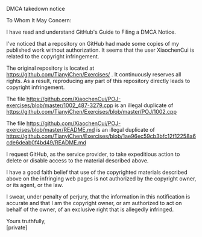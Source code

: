 DMCA takedown notice

To Whom It May Concern:

I have read and understand GitHub's Guide to Filing a DMCA Notice.

I've noticed that a repository on GitHub had made some copies of my published work without authorization. It seems that the user XiaochenCui is related to the copyright infringement.

The original repository is located at https://github.com/TianyiChen/Exercises/ . It continuously reserves all rights. As a result, reproducing any part of this repository directly leads to copyright infringement.

The file https://github.com/XiaochenCui/POJ-exercises/blob/master/1002_487-3279.cpp is an illegal duplicate of https://github.com/TianyiChen/Exercises/blob/master/POJ/1002.cpp

The file https://github.com/XiaochenCui/POJ-exercises/blob/master/README.md is an illegal duplicate of https://github.com/TianyiChen/Exercises/blob/1ae96ec59cb3bfc12f12258a6cde6deab0f4bd49/README.md

I request GitHub, as the service provider, to take expeditious action to delete or disable access to the material described above.

I have a good faith belief that use of the copyrighted materials described above on the infringing web pages is not authorized by the copyright owner, or its agent, or the law.

I swear, under penalty of perjury, that the information in this notification is accurate and that I am the copyright owner, or am authorized to act on behalf of the owner, of an exclusive right that is allegedly infringed.

Yours truthfully,  
[private]

